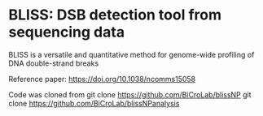 BLISS: DSB detection tool from sequencing data
================

BLISS is a versatile and quantitative method for genome-wide profiling of DNA double-strand breaks

Reference paper: https://doi.org/10.1038/ncomms15058

Code was cloned from 
    git clone https://github.com/BiCroLab/blissNP
    git clone https://github.com/BiCroLab/blissNPanalysis

